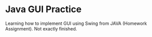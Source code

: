 # Java GUI Practice
Learning how to implement GUI using Swing from JAVA (Homework Assignment).
Not exactly finished.
